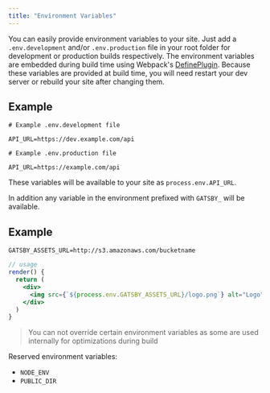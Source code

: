 ```yaml
---
title: "Environment Variables"
---
```


You can easily provide environment variables to your site. Just add a `.env.development` and/or `.env.production` file in your root folder for development or production builds respectively. The environment variables are embedded during build time using Webpack's [DefinePlugin](https://webpack.js.org/plugins/define-plugin/). Because these variables are provided at build time, you will need restart your dev server or rebuild your site after changing them.

## Example

```
# Example .env.development file

API_URL=https://dev.example.com/api
```

```
# Example .env.production file

API_URL=https://example.com/api

```

These variables will be available to your site as `process.env.API_URL`.

In addition any variable in the environment prefixed with `GATSBY_` will be available.

## Example

```
GATSBY_ASSETS_URL=http://s3.amazonaws.com/bucketname
```

```jsx
// usage
render() {
  return (
    <div>
      <img src={`${process.env.GATSBY_ASSETS_URL}/logo.png`} alt="Logo" />
    </div>
  )
}
```



> You can not override certain environment variables as some are used internally for optimizations during build

Reserved environment variables:

- `NODE_ENV`
- `PUBLIC_DIR`
